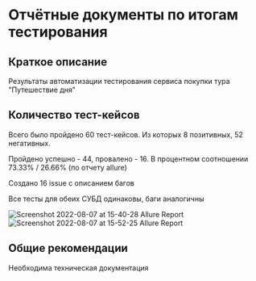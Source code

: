 # Отчётные документы по итогам тестирования
## Краткое описание
Результаты автоматизации тестирования сервиса покупки тура "Путешествие дня"
## Количество тест-кейсов
Всего было пройдено 60 тест-кейсов. Из которых 8 позитивных, 52 негативных.

Пройдено успешно - 44, провалено - 16. В процентном соотношении 73.33% / 26.66% (по отчету allure)

Создано 16 issue с описанием багов

Все тесты для обеих СУБД одинаковы, баги аналогичны

![Screenshot 2022-08-07 at 15-40-28 Allure Report](https://user-images.githubusercontent.com/105559420/183291543-6eb3f2b9-6759-45ce-a778-e4ffeb3635d2.png)
![Screenshot 2022-08-07 at 15-52-25 Allure Report](https://user-images.githubusercontent.com/105559420/183291587-dd01e96f-1348-4c1f-9431-549cd0c6e03c.png)
## Общие рекомендации
Необходима техническая документация
